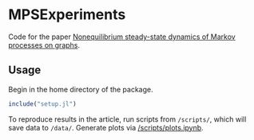 # MPSExperiments

Code for the paper [Nonequilibrium steady-state dynamics of Markov processes on graphs](https://arxiv.org/abs/2411.19100).

## Usage
Begin in the home directory of the package.
```julia
include("setup.jl")
```

To reproduce results in the article, run scripts from `/scripts/`, which will save data to `/data/`. Generate plots via [/scripts/plots.ipynb](/scripts/plots.ipynb). 
